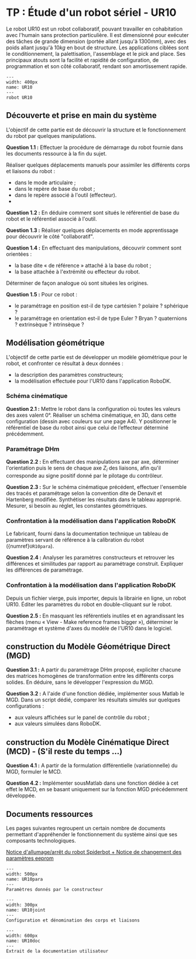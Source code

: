 # TP : Étude d'un robot sériel - UR10

Le robot UR10 est un robot collaboratif, pouvant travailler en cohabitation avec l'humain sans protection particulière. Il est dimensionné pour exécuter des tâches de grande dimension (portée allant jusqu'à $1300 mm$), avec des poids allant jusqu'à $10 kg$ en bout de structure. Les applications ciblées sont le conditionnement, la palettisation, l'assemblage et le pick and place. Ses principaux atouts sont la facilité et rapidité de configuration, de programmation et son côté collaboratif, rendant son amortissement rapide.

```{figure} img/TP_UR10/UR10.png
---
width: 400px
name: UR10
--- 
robot UR10
```

## Découverte et prise en main du système

L'objectif de cette partie est de découvrir la structure et le fonctionnement du robot par quelques manipulations.

**Question 1.1 :** Effectuer la procédure de démarrage du robot fournie dans les documents ressource à la fin du sujet.

Réaliser quelques déplacements manuels pour assimiler les différents corps et liaisons du robot :
- dans le mode articulaire ;
- dans le repère de base du robot ;
- dans le repère associé à l'outil (effecteur).
- 
**Question 1.2 :** En déduire comment sont situés le référentiel de base du robot et le référentiel associé à l'outil.

**Question 1.3 :** Réaliser quelques déplacements en mode apprentissage pour découvrir le côté "collaboratif".

**Question 1.4 :** En effectuant des manipulations, découvrir comment sont orientées :
- la base dite « de référence » attaché à la base du robot ;
- la base attachée à l'extrémité ou effecteur du robot. 

Déterminer de façon analogue où sont situées les origines.

**Question 1.5 :** Pour ce robot :
- le paramétrage en position est-il de type cartésien ? polaire ? sphérique ?
- le paramétrage en orientation est-il de type Euler ? Bryan ? quaternions ? extrinsèque ? intrinsèque ?


## Modélisation géométrique

L'objectif de cette partie est de développer un modèle géométrique pour le robot, et confronter ce résultat à deux données :
- la description des paramètres constructeurs;
- la modélisation effectuée pour l'UR10 dans l'application RoboDK.

### Schéma cinématique

**Question 2.1 :** Mettre le robot dans la configuration où toutes les valeurs des axes valent 0°. Réaliser un schéma cinématique, en 3D, dans cette configuration (dessin avec couleurs sur une page A4). Y positionner le référentiel de base du robot ainsi que celui de l’effecteur déterminé précédemment.


### Paramétrage DHm

**Question 2.2 :** En effectuant des manipulations axe par axe, déterminer l'orientation puis le sens de chaque axe
$Z_i$ des liaisons, afin qu'il corresponde au signe positif donné par le pilotage du contrôleur.

**Question 2.3 :** Sur le schéma cinématique précédent, effectuer l'ensemble des tracés et paramétrage selon la convention dite de Denavit et Hartenberg modifiée. Synthétiser les résultats dans le tableau approprié. Mesurer, si besoin au réglet, les constantes géométriques.


### Confrontation à la modélisation dans l'application RoboDK

Le fabricant, fourni dans la documentation technique un tableau de paramètres servant de référence à la calibration du robot ({numref}`UR10para`).

**Question 2.4 :** Analyser les paramètres constructeurs et retrouver les différences et similitudes par rapport au paramétrage construit. Expliquer les différences de paramétrage.


### Confrontation à la modélisation dans l'application RoboDK

Depuis un fichier vierge, puis importer, depuis la librairie en ligne, un robot UR10. Éditer les paramètres du robot en double-cliquant sur le robot.

**Question 2.5 :** En masquant les référentiels inutiles et en agrandissant les flèches (menu « View - Make reference
frames bigger »), déterminer le paramétrage et système d'axes du modèle de l'UR10 dans le logiciel.


## construction du Modèle Géométrique Direct (MGD)

**Question 3.1 :** A partir du paramétrage DHm proposé, expliciter chacune des matrices homogènes de transformation entre les différents corps solides. En déduire, sans le développer l'expression du MGD.

**Question 3.2 :** A l'aide d'une fonction dédiée, implémenter sous Matlab le MGD. Dans un script dédié, comparer les résultats simulés sur quelques configurations :
- aux valeurs affichées sur le panel de contrôle du robot ;
- aux valeurs simulées dans RoboDK.


## construction du Modèle Cinématique Direct (MCD) - (S'il reste du temps ...)

**Question 4.1 :** A partir de la formulation différentielle (variationnelle) du MGD, formuler le MCD.

**Question 4.2 :** Implémenter sousMatlab dans une fonction dédiée à cet effet le MCD, en se basant uniquement sur la fonction MGD précédemment développée.



## Documents ressources

Les pages suivantes regroupent un certain nombre de documents permettant d'appréhender le fonctionnement du système ainsi que ses composants technologiques.

[Notice d'allumage/arrêt du robot Spiderbot + Notice de changement des paramètres eeprom](img/TP_UR10/UR10dem.pdf)

```{figure} img/TP_UR10/UR10para.png
---
width: 500px
name: UR10para
--- 
Paramètres donnés par le constructeur
```

```{figure} img/TP_UR10/UR10joint.png
---
width: 300px
name: UR10joint
--- 
Configuration et dénomination des corps et liaisons
```

```{figure} img/TP_UR10/UR10doc.png
---
width: 600px
name: UR10doc
--- 
Extrait de la documentation utilisateur
```
